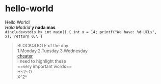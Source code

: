 # hello-world
Hello World!  
*Hala Madrid*
**y nada mas**  
`#include<stdio.h>
int main()
{
  int x = 14;
  printf("We have: %d UCLs", x);
  retturn 0;\
}`  
>BLOCKQUOTE of the day  
1.Monday
2.Tuesday
3.Wednesday  
[cheater](https://www.google.com)  
I need to highlight these  
==very important words==  
H~2~O  
X^2^
